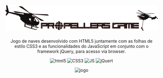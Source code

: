 <h1 align="center">
<img src="https://github.com/narelo/propellers-game/blob/main/images/logo.png?raw=true" alt="propellers game">
</h1>
<p align="center">
Jogo de naves desenvolvido com HTML5 juntamente com as folhas de estilo CSS3 e as funcionalidades do JavaScript em conjunto com o framework jQuery, para acesso via browser.
</p>
<p align="center">
<img src="https://logodownload.org/wp-content/uploads/2016/10/html5-logo-2.png" alt="html5" width="20"> <img src="http://grupoessencial.com.br/junior_silva_page/img/habilidades/css.png" alt="CSS3" width="20"> <img src="https://rpedro.pt/image/js.png" alt="JS" width="21"> <img src="https://blog.tedioso.com/wp-content/uploads/2017/11/jquery-logo.gif" alt="jQuert" width="30">
</p>
<p align="center"><img src="https://github.com/narelo/propellers-game/blob/main/images/gif.gif?raw=true" alt="jogo"></p>
